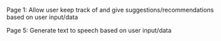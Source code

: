 Page 1: Allow user keep track of and give suggestions/recommendations based on user input/data

Page 5: Generate text to speech based on user input/data
